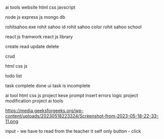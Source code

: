 ai tools website 
html 
css
javscript

node js 
express js 
mongo db  

rohitsahoo.exe
rohit sahoo id 
rohit  sahoo color
rohit sahoo school 



react js framwork 
react js library




create 
read
update 
delete

crud 

html css js

 todo list 

 task complete  done 
 ui task is incomplete 

ai tool html css js 
project kese
prompt
insert 
errors logic 
project modification 
project 
ai tools 

https://media.geeksforgeeks.org/wp-content/uploads/20230518223324/Screenshot-from-2023-05-18-22-33-11.png



input - we have to read from the teacher it self only 
button - click 






